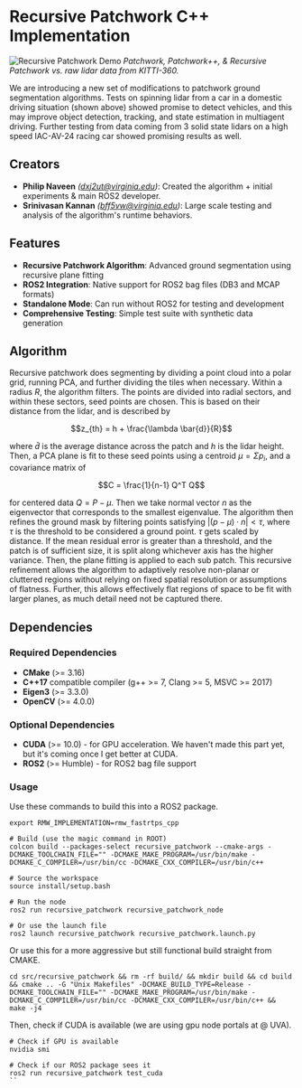 # Recursive Patchwork C++ Implementation
![Recursive Patchwork Demo](result.gif)
*Patchwork, Patchwork++, & Recursive Patchwork vs. raw lidar data from KITTI-360.*

We are introducing a new set of modifications to patchwork ground segmentation algorithms. Tests on spinning lidar from a car in a domestic driving situation (shown above) showed promise to detect vehicles, and this may improve object detection, tracking, and state estimation in multiagent driving. Further testing from data coming from 3 solid state lidars on a high speed IAC-AV-24 racing car showed promising results as well. 

## Creators
- **Philip Naveen** *(dxj2ut@virginia.edu)*: Created the algorithm + initial experiments & main ROS2 developer.
- **Srinivasan Kannan** *(bff5vw@virginia.edu)*: Large scale testing and analysis of the algorithm's runtime behaviors.

## Features
- **Recursive Patchwork Algorithm**: Advanced ground segmentation using recursive plane fitting
- **ROS2 Integration**: Native support for ROS2 bag files (DB3 and MCAP formats)
- **Standalone Mode**: Can run without ROS2 for testing and development
- **Comprehensive Testing**: Simple test suite with synthetic data generation

## Algorithm
Recursive patchwork does segmenting by dividing a point cloud into a polar grid, running PCA, and further dividing the tiles when necessary. Within a radius $R$, the algorithm filters. The points are divided into radial sectors, and within these sectors, seed points are chosen. This is based on their distance from the lidar, and is described by

$$z_{th} = h + \frac{\lambda \bar{d}}{R}$$

where $\bar{d}$ is the average distance across the patch and $h$ is the lidar height. Then, a PCA plane is fit to these seed points using a centroid $\mu = \Sigma p_i$, and a covariance matrix of

$$C = \frac{1}{n-1} Q^T Q$$

for centered data $Q = P - \mu$. Then we take normal vector $n$ as the eigenvector that corresponds to the smallest eigenvalue. The algorithm then refines the ground mask by filtering points satisfying $| (p - \mu) \cdot n| < \tau$, where $\tau$ is the threshold to be considered a ground point. $\tau$ gets scaled by distance. If the mean residual error is greater than a threshold, and the patch is of sufficient size, it is split along whichever axis has the higher variance. Then, the plane fitting is applied to each sub patch. This recursive refinement allows the algorithm to adaptively resolve non-planar or cluttered regions without relying on fixed spatial resolution or assumptions of flatness. Further, this allows effectively flat regions of space to be fit with larger planes, as much detail need not be captured there.

## Dependencies
### Required Dependencies
- **CMake** (>= 3.16)
- **C++17** compatible compiler (g++ >= 7, Clang >= 5, MSVC >= 2017)
- **Eigen3** (>= 3.3.0)
- **OpenCV** (>= 4.0.0)

### Optional Dependencies
- **CUDA** (>= 10.0) - for GPU acceleration. We haven't made this part yet, but it's coming once I get better at CUDA.
- **ROS2** (>= Humble) - for ROS2 bag file support



### Usage

Use these commands to build this into a ROS2 package.

```
export RMW_IMPLEMENTATION=rmw_fastrtps_cpp

# Build (use the magic command in ROOT)
colcon build --packages-select recursive_patchwork --cmake-args -DCMAKE_TOOLCHAIN_FILE="" -DCMAKE_MAKE_PROGRAM=/usr/bin/make -DCMAKE_C_COMPILER=/usr/bin/cc -DCMAKE_CXX_COMPILER=/usr/bin/c++

# Source the workspace
source install/setup.bash

# Run the node
ros2 run recursive_patchwork recursive_patchwork_node

# Or use the launch file
ros2 launch recursive_patchwork recursive_patchwork.launch.py

```

Or use this for a more aggressive but still functional build straight from CMAKE.

```
cd src/recursive_patchwork && rm -rf build/ && mkdir build && cd build && cmake .. -G "Unix Makefiles" -DCMAKE_BUILD_TYPE=Release -DCMAKE_TOOLCHAIN_FILE="" -DCMAKE_MAKE_PROGRAM=/usr/bin/make -DCMAKE_C_COMPILER=/usr/bin/cc -DCMAKE_CXX_COMPILER=/usr/bin/c++ && make -j4
```

Then, check if CUDA is available (we are using gpu node portals at @ UVA).

```
# Check if GPU is available
nvidia smi

# Check if our ROS2 package sees it
ros2 run recursive_patchwork test_cuda
``

